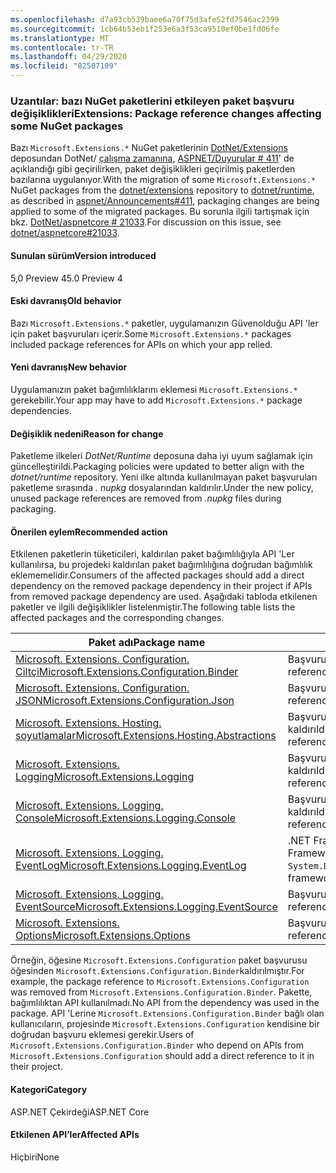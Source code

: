 ```yaml
---
ms.openlocfilehash: d7a93cb539baee6a70f75d3afe52fd7546ac2399
ms.sourcegitcommit: 1cb64b53eb1f253e6a3f53ca9510ef0be1fd06fe
ms.translationtype: MT
ms.contentlocale: tr-TR
ms.lasthandoff: 04/29/2020
ms.locfileid: "82507109"
---
```

### <a name="extensions-package-reference-changes-affecting-some-nuget-packages"></a><span data-ttu-id="b4897-101">Uzantılar: bazı NuGet paketlerini etkileyen paket başvuru değişiklikleri</span><span class="sxs-lookup"><span data-stu-id="b4897-101">Extensions: Package reference changes affecting some NuGet packages</span></span>

<span data-ttu-id="b4897-102">Bazı `Microsoft.Extensions.*` NuGet paketlerinin [DotNet/Extensions](https://github.com/dotnet/extensions) deposundan DotNet/ [çalışma zamanına](https://github.com/dotnet/runtime), [ASPNET/Duyurular # 411](https://github.com/aspnet/Announcements/issues/411)' de açıklandığı gibi geçirilirken, paket değişiklikleri geçirilmiş paketlerden bazılarına uygulanıyor.</span><span class="sxs-lookup"><span data-stu-id="b4897-102">With the migration of some `Microsoft.Extensions.*` NuGet packages from the [dotnet/extensions](https://github.com/dotnet/extensions) repository to [dotnet/runtime](https://github.com/dotnet/runtime), as described in [aspnet/Announcements#411](https://github.com/aspnet/Announcements/issues/411), packaging changes are being applied to some of the migrated packages.</span></span> <span data-ttu-id="b4897-103">Bu sorunla ilgili tartışmak için bkz. [DotNet/aspnetcore # 21033](https://github.com/dotnet/aspnetcore/issues/21033).</span><span class="sxs-lookup"><span data-stu-id="b4897-103">For discussion on this issue, see [dotnet/aspnetcore#21033](https://github.com/dotnet/aspnetcore/issues/21033).</span></span>

#### <a name="version-introduced"></a><span data-ttu-id="b4897-104">Sunulan sürüm</span><span class="sxs-lookup"><span data-stu-id="b4897-104">Version introduced</span></span>

<span data-ttu-id="b4897-105">5,0 Preview 4</span><span class="sxs-lookup"><span data-stu-id="b4897-105">5.0 Preview 4</span></span>

#### <a name="old-behavior"></a><span data-ttu-id="b4897-106">Eski davranış</span><span class="sxs-lookup"><span data-stu-id="b4897-106">Old behavior</span></span>

<span data-ttu-id="b4897-107">Bazı `Microsoft.Extensions.*` paketler, uygulamanızın Güvenolduğu API 'ler için paket başvuruları içerir.</span><span class="sxs-lookup"><span data-stu-id="b4897-107">Some `Microsoft.Extensions.*` packages included package references for APIs on which your app relied.</span></span>

#### <a name="new-behavior"></a><span data-ttu-id="b4897-108">Yeni davranış</span><span class="sxs-lookup"><span data-stu-id="b4897-108">New behavior</span></span>

<span data-ttu-id="b4897-109">Uygulamanızın paket bağımlılıklarını eklemesi `Microsoft.Extensions.*` gerekebilir.</span><span class="sxs-lookup"><span data-stu-id="b4897-109">Your app may have to add `Microsoft.Extensions.*` package dependencies.</span></span>

#### <a name="reason-for-change"></a><span data-ttu-id="b4897-110">Değişiklik nedeni</span><span class="sxs-lookup"><span data-stu-id="b4897-110">Reason for change</span></span>

<span data-ttu-id="b4897-111">Paketleme ilkeleri *DotNet/Runtime* deposuna daha iyi uyum sağlamak için güncelleştirildi.</span><span class="sxs-lookup"><span data-stu-id="b4897-111">Packaging policies were updated to better align with the *dotnet/runtime* repository.</span></span> <span data-ttu-id="b4897-112">Yeni ilke altında kullanılmayan paket başvuruları paketleme sırasında *. nupkg* dosyalarından kaldırılır.</span><span class="sxs-lookup"><span data-stu-id="b4897-112">Under the new policy, unused package references are removed from *.nupkg* files during packaging.</span></span>

#### <a name="recommended-action"></a><span data-ttu-id="b4897-113">Önerilen eylem</span><span class="sxs-lookup"><span data-stu-id="b4897-113">Recommended action</span></span>

<span data-ttu-id="b4897-114">Etkilenen paketlerin tüketicileri, kaldırılan paket bağımlılığıyla API 'Ler kullanılırsa, bu projedeki kaldırılan paket bağımlılığına doğrudan bağımlılık eklememelidir.</span><span class="sxs-lookup"><span data-stu-id="b4897-114">Consumers of the affected packages should add a direct dependency on the removed package dependency in their project if APIs from removed package dependency are used.</span></span> <span data-ttu-id="b4897-115">Aşağıdaki tabloda etkilenen paketler ve ilgili değişiklikler listelenmiştir.</span><span class="sxs-lookup"><span data-stu-id="b4897-115">The following table lists the affected packages and the corresponding changes.</span></span>

|<span data-ttu-id="b4897-116">Paket adı</span><span class="sxs-lookup"><span data-stu-id="b4897-116">Package name</span></span>|<span data-ttu-id="b4897-117">Açıklamayı Değiştir</span><span class="sxs-lookup"><span data-stu-id="b4897-117">Change description</span></span>|
|------------|------------------|
|[<span data-ttu-id="b4897-118">Microsoft. Extensions. Configuration. Ciltçi</span><span class="sxs-lookup"><span data-stu-id="b4897-118">Microsoft.Extensions.Configuration.Binder</span></span>](https://nuget.org/packages/Microsoft.Extensions.Configuration.Binder)|<span data-ttu-id="b4897-119">Başvurusu kaldırıldı`Microsoft.Extensions.Configuration`</span><span class="sxs-lookup"><span data-stu-id="b4897-119">Removed reference to `Microsoft.Extensions.Configuration`</span></span>|
|[<span data-ttu-id="b4897-120">Microsoft. Extensions. Configuration. JSON</span><span class="sxs-lookup"><span data-stu-id="b4897-120">Microsoft.Extensions.Configuration.Json</span></span>](https://nuget.org/packages/Microsoft.Extensions.Configuration.Json)    |<span data-ttu-id="b4897-121">Başvurusu kaldırıldı`System.Threading.Tasks.Extensions`</span><span class="sxs-lookup"><span data-stu-id="b4897-121">Removed reference to `System.Threading.Tasks.Extensions`</span></span>|
|[<span data-ttu-id="b4897-122">Microsoft. Extensions. Hosting. soyutlamalar</span><span class="sxs-lookup"><span data-stu-id="b4897-122">Microsoft.Extensions.Hosting.Abstractions</span></span>](https://nuget.org/packages/Microsoft.Extensions.Hosting.Abstractions)|<span data-ttu-id="b4897-123">Başvurusu kaldırıldı`Microsoft.Extensions.Logging.Abstractions`</span><span class="sxs-lookup"><span data-stu-id="b4897-123">Removed reference to `Microsoft.Extensions.Logging.Abstractions`</span></span>|
|[<span data-ttu-id="b4897-124">Microsoft. Extensions. Logging</span><span class="sxs-lookup"><span data-stu-id="b4897-124">Microsoft.Extensions.Logging</span></span>](https://nuget.org/packages/Microsoft.Extensions.Logging)                          |<span data-ttu-id="b4897-125">Başvurusu kaldırıldı`Microsoft.Extensions.Configuration.Binder`</span><span class="sxs-lookup"><span data-stu-id="b4897-125">Removed reference to `Microsoft.Extensions.Configuration.Binder`</span></span>|
|[<span data-ttu-id="b4897-126">Microsoft. Extensions. Logging. Console</span><span class="sxs-lookup"><span data-stu-id="b4897-126">Microsoft.Extensions.Logging.Console</span></span>](https://nuget.org/packages/Microsoft.Extensions.Logging.Console)          |<span data-ttu-id="b4897-127">Başvurusu kaldırıldı`Microsoft.Extensions.Configuration.Abstractions`</span><span class="sxs-lookup"><span data-stu-id="b4897-127">Removed reference to `Microsoft.Extensions.Configuration.Abstractions`</span></span>|
|[<span data-ttu-id="b4897-128">Microsoft. Extensions. Logging. EventLog</span><span class="sxs-lookup"><span data-stu-id="b4897-128">Microsoft.Extensions.Logging.EventLog</span></span>](https://nuget.org/packages/Microsoft.Extensions.Logging.EventLog)        |<span data-ttu-id="b4897-129">.NET Framework 4.6.1 hedef `System.Diagnostics.EventLog` Framework bilinen adı için başvuru kaldırıldı</span><span class="sxs-lookup"><span data-stu-id="b4897-129">Removed reference to `System.Diagnostics.EventLog` for the .NET Framework 4.6.1 target framework moniker</span></span>|
|[<span data-ttu-id="b4897-130">Microsoft. Extensions. Logging. EventSource</span><span class="sxs-lookup"><span data-stu-id="b4897-130">Microsoft.Extensions.Logging.EventSource</span></span>](https://nuget.org/packages/Microsoft.Extensions.Logging.EventSource)  |<span data-ttu-id="b4897-131">Başvurusu kaldırıldı`System.Threading.Tasks.Extensions`</span><span class="sxs-lookup"><span data-stu-id="b4897-131">Removed reference to `System.Threading.Tasks.Extensions`</span></span>|
|[<span data-ttu-id="b4897-132">Microsoft. Extensions. Options</span><span class="sxs-lookup"><span data-stu-id="b4897-132">Microsoft.Extensions.Options</span></span>](https://nuget.org/packages/Microsoft.Extensions.Options)                          |<span data-ttu-id="b4897-133">Başvurusu kaldırıldı`System.ComponentModel.Annotations`</span><span class="sxs-lookup"><span data-stu-id="b4897-133">Removed reference to `System.ComponentModel.Annotations`</span></span>|

<span data-ttu-id="b4897-134">Örneğin, öğesine `Microsoft.Extensions.Configuration` paket başvurusu öğesinden `Microsoft.Extensions.Configuration.Binder`kaldırılmıştır.</span><span class="sxs-lookup"><span data-stu-id="b4897-134">For example, the package reference to `Microsoft.Extensions.Configuration` was removed from `Microsoft.Extensions.Configuration.Binder`.</span></span> <span data-ttu-id="b4897-135">Pakette, bağımlılıktan API kullanılmadı.</span><span class="sxs-lookup"><span data-stu-id="b4897-135">No API from the dependency was used in the package.</span></span> <span data-ttu-id="b4897-136">API 'Lerine `Microsoft.Extensions.Configuration.Binder` bağlı olan kullanıcıların, projesinde `Microsoft.Extensions.Configuration` kendisine bir doğrudan başvuru eklemesi gerekir.</span><span class="sxs-lookup"><span data-stu-id="b4897-136">Users of `Microsoft.Extensions.Configuration.Binder` who depend on APIs from `Microsoft.Extensions.Configuration` should add a direct reference to it in their project.</span></span>

#### <a name="category"></a><span data-ttu-id="b4897-137">Kategori</span><span class="sxs-lookup"><span data-stu-id="b4897-137">Category</span></span>

<span data-ttu-id="b4897-138">ASP.NET Çekirdeği</span><span class="sxs-lookup"><span data-stu-id="b4897-138">ASP.NET Core</span></span>

#### <a name="affected-apis"></a><span data-ttu-id="b4897-139">Etkilenen API’ler</span><span class="sxs-lookup"><span data-stu-id="b4897-139">Affected APIs</span></span>

<span data-ttu-id="b4897-140">Hiçbiri</span><span class="sxs-lookup"><span data-stu-id="b4897-140">None</span></span>

<!--

#### Affected APIs

Not detectable via API analysis

-->
